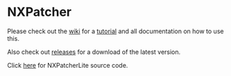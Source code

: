 NXPatcher
=========
Please check out the [wiki](https://github.com/mechpaul/NXPatcher/wiki) for a [tutorial](https://github.com/mechpaul/NXPatcher/wiki/Introductory-Tutorial) and all documentation on how to use this.

Also check out [releases](https://github.com/mechpaul/NXPatcher/releases) for a download of the latest version.

Click [here](https://github.com/mechpaul/NXPatcherLite-) for NXPatcherLite source code.
